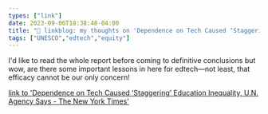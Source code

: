 ```yaml
---
types: ["link"]
date: 2023-09-06T18:38:48-04:00
title: "🔗 linkblog: my thoughts on 'Dependence on Tech Caused ‘Staggering’ Education Inequality, U.N. Agency Says - The New York Times'"
tags: ["UNESCO","edtech","equity"]
---
```

I'd like to read the whole report before coming to definitive conclusions but wow, are there some important lessons in here for edtech—not least, that efficacy cannot be our only concern!  
 

[link to 'Dependence on Tech Caused ‘Staggering’ Education Inequality, U.N. Agency Says - The New York Times'](https://www.nytimes.com/2023/09/06/technology/unesco-report-remote-learning-inequity.html)

